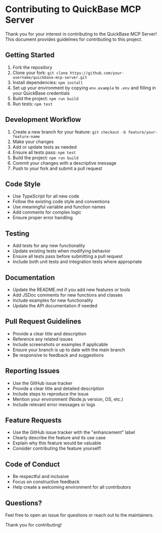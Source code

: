 # Contributing to QuickBase MCP Server

Thank you for your interest in contributing to the QuickBase MCP Server! This document provides guidelines for contributing to this project.

## Getting Started

1. Fork the repository
2. Clone your fork: `git clone https://github.com/your-username/quickbase-mcp-server.git`
3. Install dependencies: `npm install`
4. Set up your environment by copying `env.example` to `.env` and filling in your QuickBase credentials
5. Build the project: `npm run build`
6. Run tests: `npm test`

## Development Workflow

1. Create a new branch for your feature: `git checkout -b feature/your-feature-name`
2. Make your changes
3. Add or update tests as needed
4. Ensure all tests pass: `npm test`
5. Build the project: `npm run build`
6. Commit your changes with a descriptive message
7. Push to your fork and submit a pull request

## Code Style

- Use TypeScript for all new code
- Follow the existing code style and conventions
- Use meaningful variable and function names
- Add comments for complex logic
- Ensure proper error handling

## Testing

- Add tests for any new functionality
- Update existing tests when modifying behavior
- Ensure all tests pass before submitting a pull request
- Include both unit tests and integration tests where appropriate

## Documentation

- Update the README.md if you add new features or tools
- Add JSDoc comments for new functions and classes
- Include examples for new functionality
- Update the API documentation if needed

## Pull Request Guidelines

- Provide a clear title and description
- Reference any related issues
- Include screenshots or examples if applicable
- Ensure your branch is up to date with the main branch
- Be responsive to feedback and suggestions

## Reporting Issues

- Use the GitHub issue tracker
- Provide a clear title and detailed description
- Include steps to reproduce the issue
- Mention your environment (Node.js version, OS, etc.)
- Include relevant error messages or logs

## Feature Requests

- Use the GitHub issue tracker with the "enhancement" label
- Clearly describe the feature and its use case
- Explain why this feature would be valuable
- Consider contributing the feature yourself!

## Code of Conduct

- Be respectful and inclusive
- Focus on constructive feedback
- Help create a welcoming environment for all contributors

## Questions?

Feel free to open an issue for questions or reach out to the maintainers.

Thank you for contributing! 